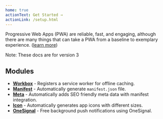 ```yaml
---
home: true
actionText: Get Started →
actionLink: /setup.html
---
```


Progressive Web Apps (PWA) are reliable, fast, and engaging, although there are many things that can take a PWA from a baseline to exemplary experience. ([learn more](https://developers.google.com/web/progressive-web-apps))

Note: These docs are for version 3

## Modules

- [**Workbox**](./modules/workbox.md) - Registers a service worker for offline caching.
- [**Manifest**](./modules/manifest.md) - Automatically generate `manifest.json` file.
- [**Meta**](./modules/meta.md) - Automatically adds SEO friendly meta data with manifest integration.
- [**Icon**](./modules/icon.md) - Automatically generates app icons with different sizes.
- [**OneSignal**](./modules/onesignal.md) - Free background push notifications using OneSignal.
